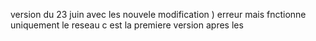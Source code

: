 version du 23 juin avec les nouvele modification ) erreur mais fnctionne uniquement le reseau c est la premiere version apres les 
